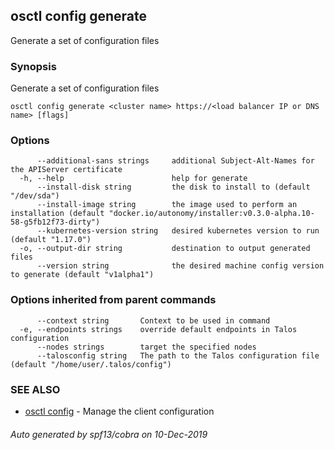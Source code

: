 <!-- markdownlint-disable -->
## osctl config generate

Generate a set of configuration files

### Synopsis

Generate a set of configuration files

```
osctl config generate <cluster name> https://<load balancer IP or DNS name> [flags]
```

### Options

```
      --additional-sans strings     additional Subject-Alt-Names for the APIServer certificate
  -h, --help                        help for generate
      --install-disk string         the disk to install to (default "/dev/sda")
      --install-image string        the image used to perform an installation (default "docker.io/autonomy/installer:v0.3.0-alpha.10-58-g5fb12f73-dirty")
      --kubernetes-version string   desired kubernetes version to run (default "1.17.0")
  -o, --output-dir string           destination to output generated files
      --version string              the desired machine config version to generate (default "v1alpha1")
```

### Options inherited from parent commands

```
      --context string       Context to be used in command
  -e, --endpoints strings    override default endpoints in Talos configuration
      --nodes strings        target the specified nodes
      --talosconfig string   The path to the Talos configuration file (default "/home/user/.talos/config")
```

### SEE ALSO

* [osctl config](osctl_config.md)	 - Manage the client configuration

###### Auto generated by spf13/cobra on 10-Dec-2019
